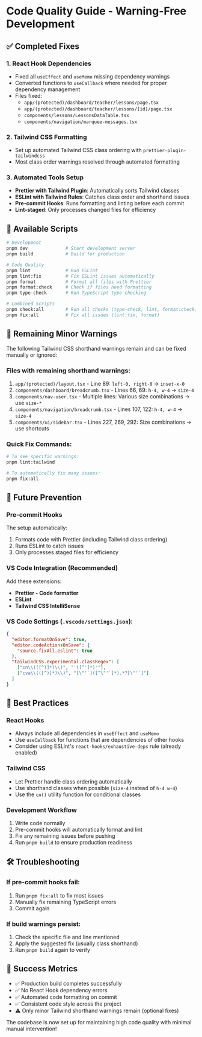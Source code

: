 # Code Quality Guide - Warning-Free Development

## ✅ Completed Fixes

### 1. React Hook Dependencies

- Fixed all `useEffect` and `useMemo` missing dependency warnings
- Converted functions to `useCallback` where needed for proper dependency management
- Files fixed:
  - `app/(protected)/dashboard/teacher/lessons/page.tsx`
  - `app/(protected)/dashboard/teacher/lessons/[id]/page.tsx`
  - `components/lessons/LessonsDataTable.tsx`
  - `components/navigation/marquee-messages.tsx`

### 2. Tailwind CSS Formatting

- Set up automated Tailwind CSS class ordering with `prettier-plugin-tailwindcss`
- Most class order warnings resolved through automated formatting

### 3. Automated Tools Setup

- **Prettier with Tailwind Plugin**: Automatically sorts Tailwind classes
- **ESLint with Tailwind Rules**: Catches class order and shorthand issues
- **Pre-commit Hooks**: Runs formatting and linting before each commit
- **Lint-staged**: Only processes changed files for efficiency

## 🔄 Available Scripts

```bash
# Development
pnpm dev              # Start development server
pnpm build            # Build for production

# Code Quality
pnpm lint             # Run ESLint
pnpm lint:fix         # Fix ESLint issues automatically
pnpm format           # Format all files with Prettier
pnpm format:check     # Check if files need formatting
pnpm type-check       # Run TypeScript type checking

# Combined Scripts
pnpm check:all        # Run all checks (type-check, lint, format:check)
pnpm fix:all          # Fix all issues (lint:fix, format)
```

## 🎯 Remaining Minor Warnings

The following Tailwind CSS shorthand warnings remain and can be fixed manually or ignored:

### Files with remaining shorthand warnings:

1. `app/(protected)/layout.tsx` - Line 89: `left-0, right-0` → `inset-x-0`
2. `components/dashboard/breadcrumb.tsx` - Lines 66, 69: `h-4, w-4` → `size-4`
3. `components/nav-user.tsx` - Multiple lines: Various size combinations → use `size-*`
4. `components/navigation/breadcrumb.tsx` - Lines 107, 122: `h-4, w-4` → `size-4`
5. `components/ui/sidebar.tsx` - Lines 227, 269, 292: Size combinations → use shortcuts

### Quick Fix Commands:

```bash
# To see specific warnings:
pnpm lint:tailwind

# To automatically fix many issues:
pnpm fix:all
```

## 🚀 Future Prevention

### Pre-commit Hooks

The setup automatically:

1. Formats code with Prettier (including Tailwind class ordering)
2. Runs ESLint to catch issues
3. Only processes staged files for efficiency

### VS Code Integration (Recommended)

Add these extensions:

- **Prettier - Code formatter**
- **ESLint**
- **Tailwind CSS IntelliSense**

### VS Code Settings (`.vscode/settings.json`):

```json
{
  "editor.formatOnSave": true,
  "editor.codeActionsOnSave": {
    "source.fixAll.eslint": true
  },
  "tailwindCSS.experimental.classRegex": [
    ["cn\\(([^)]*)\\)", "'([^']*)'"],
    ["cva\\(([^)]*)\\)", "[\"'`]([^\"'`]*).*?[\"'`]"]
  ]
}
```

## 📝 Best Practices

### React Hooks

- Always include all dependencies in `useEffect` and `useMemo`
- Use `useCallback` for functions that are dependencies of other hooks
- Consider using ESLint's `react-hooks/exhaustive-deps` rule (already enabled)

### Tailwind CSS

- Let Prettier handle class ordering automatically
- Use shorthand classes when possible (`size-4` instead of `h-4 w-4`)
- Use the `cn()` utility function for conditional classes

### Development Workflow

1. Write code normally
2. Pre-commit hooks will automatically format and lint
3. Fix any remaining issues before pushing
4. Run `pnpm build` to ensure production readiness

## 🛠 Troubleshooting

### If pre-commit hooks fail:

1. Run `pnpm fix:all` to fix most issues
2. Manually fix remaining TypeScript errors
3. Commit again

### If build warnings persist:

1. Check the specific file and line mentioned
2. Apply the suggested fix (usually class shorthand)
3. Run `pnpm build` again to verify

## 🎉 Success Metrics

- ✅ Production build completes successfully
- ✅ No React Hook dependency errors
- ✅ Automated code formatting on commit
- ✅ Consistent code style across the project
- ⚠️ Only minor Tailwind shorthand warnings remain (optional fixes)

The codebase is now set up for maintaining high code quality with minimal manual intervention!
